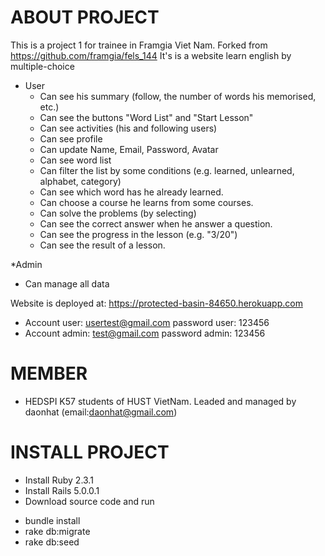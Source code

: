 # ABOUT PROJECT

This is a project 1 for trainee in Framgia Viet Nam.
Forked from https://github.com/framgia/fels_144
It's is a website learn english by multiple-choice

* User
  - Can see his summary (follow, the number of words his memorised, etc.)
  - Can see the buttons "Word List" and "Start Lesson"
  - Can see activities (his and following users)
  - Can see profile
  - Can update Name, Email, Password, Avatar
  - Can see word list
  - Can filter the list by some conditions (e.g. learned, unlearned, alphabet, category)
  - Can see which word has he already learned.
  - Can choose a course he learns from some courses.
  - Can solve the problems (by selecting)
  - Can see the correct answer when he answer a question.
  - Can see the progress in the lesson (e.g. "3/20")
  - Can see the result of a lesson.

*Admin
  - Can manage all data

Website is deployed at: https://protected-basin-84650.herokuapp.com

  - Account user: usertest@gmail.com password user: 123456
  - Account admin: test@gmail.com password admin: 123456

# MEMBER
* HEDSPI K57 students of HUST VietNam. Leaded and managed by daonhat (email:daonhat@gmail.com)

# INSTALL PROJECT
* Install Ruby 2.3.1
* Install Rails 5.0.0.1
* Download source code and run
+ bundle install
+ rake db:migrate
+ rake db:seed
